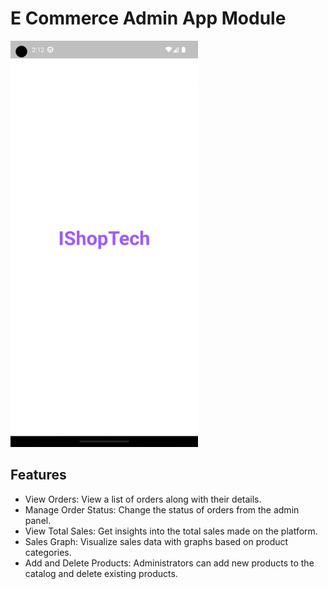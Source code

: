# E Commerce Admin App Module

<p align="left">
  <img src="https://github.com/anand-a-j/e-commerce-admin/blob/main/assets/1702977415045.gif" alt="Alt text" width="300" height="650">
</p>

## Features

- View Orders: View a list of orders along with their details.
- Manage Order Status: Change the status of orders from the admin panel.
- View Total Sales: Get insights into the total sales made on the platform.
- Sales Graph: Visualize sales data with graphs based on product categories.
- Add and Delete Products: Administrators can add new products to the catalog and delete existing products.

